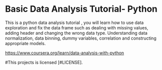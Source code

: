 # Basic Data Analysis Tutorial- Python
This is a python data analysis tutorial , 
you will learn how to use data exploration and fix the data frame such as dealing with missing values, 
adding header and changing the wrong data type. 
Understanding data normalization, data binning, dummy variables, correlation and constructing appropriate models. 

https://www.coursera.org/learn/data-analysis-with-python

#This projects is licensed [#LICENSE].
